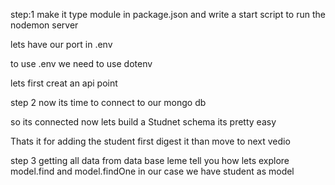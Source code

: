step:1 make it type module in package.json and write a start script to run the nodemon server

<!-- gota tell our nodemon to watch our index.js -->

lets have our port in .env

to use .env we need to use dotenv

lets first creat an api point

<!-- ok our server ecperience a cors error so lets add corse in our backend -->

<!-- we also need body-parser to parse data -->

step 2 now its time to connect to our mongo db

so its connected now lets build a Studnet schema its pretty easy

Thats it for adding the student first digest it than move to next vedio

<!-- great if you already have build everything uptil now the rest will be easy -->

step 3 getting all data from data base leme tell you how
lets explore model.find and model.findOne in our case we have student as model
